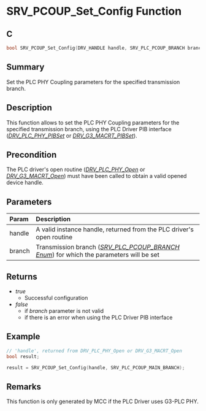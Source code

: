 # SRV_PCOUP_Set_Config Function

## C

```c
bool SRV_PCOUP_Set_Config(DRV_HANDLE handle, SRV_PLC_PCOUP_BRANCH branch);
```

## Summary

Set the PLC PHY Coupling parameters for the specified transmission branch.

## Description

This function allows to set the PLC PHY Coupling parameters for the specified transmission branch, using the PLC Driver PIB interface ([*DRV_PLC_PHY_PIBSet*](GUID-01855CB4-57E8-4BE3-A093-14CBFFAABD51.html) or [*DRV_G3_MACRT_PIBSet*](GUID-C38AD3F4-CA6C-48DE-A6A1-28C18B778318.html)).

## Precondition

The PLC driver's open routine ([*DRV_PLC_PHY_Open*](GUID-CC7037AE-6A1F-4EAF-894A-9588EEF3BEAD.html) or [*DRV_G3_MACRT_Open*](GUID-CFC0A3D7-6B3D-4D47-A061-7314346BFFCF.html)) must have been called to obtain a valid opened device handle.

## Parameters

| Param | Description |
|:----- |:----------- |
| handle | A valid instance handle, returned from the PLC driver's open routine |
| branch | Transmission branch ([*SRV_PLC_PCOUP_BRANCH Enum*](GUID-EC8301E5-93D5-4777-8700-FDEB4DBEB360.html)) for which the parameters will be set |

## Returns

- *true*
  - Successful configuration
- *false*
  - if *branch* parameter is not valid
  - if there is an error when using the PLC Driver PIB interface

## Example

```c
// 'handle', returned from DRV_PLC_PHY_Open or DRV_G3_MACRT_Open
bool result;

result = SRV_PCOUP_Set_Config(handle, SRV_PLC_PCOUP_MAIN_BRANCH);
```

## Remarks

This function is only generated by MCC if the PLC Driver uses G3-PLC PHY.
